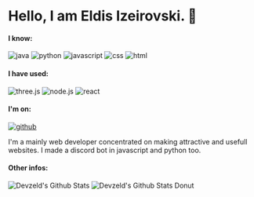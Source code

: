 # Hello, I am Eldis Izeirovski. 👋

#### **I know:**
![java](https://img.shields.io/badge/Java-ED8B00?style=for-the-badge&logo=openjdk&logoColor=white)
![python](https://img.shields.io/badge/Python-0070FF?style=for-the-badge&logo=python&logoColor=white)
![javascript](https://img.shields.io/badge/JavaScript-F7DF1E?style=for-the-badge&logo=javascript&logoColor=black)
![css](https://img.shields.io/badge/CSS3-1572B6?style=for-the-badge&logo=css3&logoColor=white)
![html](https://img.shields.io/badge/HTML5-E34F26?style=for-the-badge&logo=html5&logoColor=white)
#### **I have used:**
![three.js](https://img.shields.io/badge/Three.js-000000?style=for-the-badge&logo=three.js&logoColor=white)
![node.js](https://img.shields.io/badge/node.js%20-%2343853D.svg?&style=for-the-badge&logo=node.js&logoColor=white)
![react](https://img.shields.io/badge/react%20-%2320232a.svg?&style=for-the-badge&logo=react&logoColor=%2361DAFB)
<br/>
#### **I'm on:**
[![github](https://img.shields.io/badge/Follow-100000?style=for-the-badge&logo=github&logoColor=white)](https://github.com/devzeld)

I'm a mainly web developer concentrated on making attractive and usefull websites.
I made a discord bot in javascript and python too.

<!--
#### Contacts:

- E-mail: [eldis.izeirovski@gmail.com](mailto:eldis.izeirovski7@gmail.com)
- Site: [devzeld.github.io](https://devzeld.github.io/zeld/#/)
- 
-->

#### Other infos: 
![Devzeld's Github Stats](https://github-readme-stats.vercel.app/api/top-langs/?username=devzeld&layout=donut&hide_border=true&theme=transparent)
![Devzeld's Github Stats Donut](https://github-readme-stats.vercel.app/api?username=devzeld&show_icons=true&layout=compact&hide_border=true&theme=transparent)

